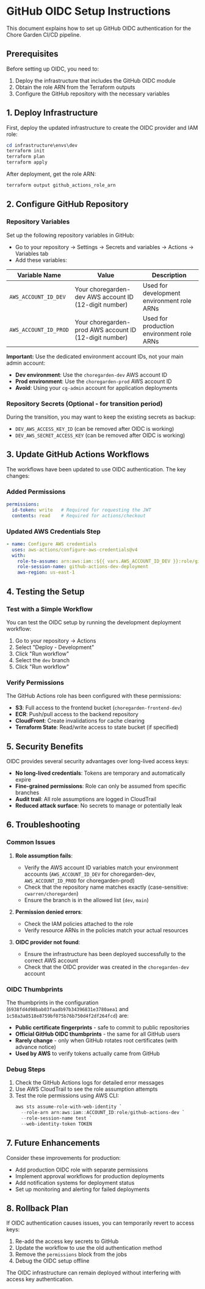 # GitHub OIDC Setup Instructions

This document explains how to set up GitHub OIDC authentication for the Chore Garden CI/CD pipeline.

## Prerequisites

Before setting up OIDC, you need to:

1. Deploy the infrastructure that includes the GitHub OIDC module
2. Obtain the role ARN from the Terraform outputs
3. Configure the GitHub repository with the necessary variables

## 1. Deploy Infrastructure

First, deploy the updated infrastructure to create the OIDC provider and IAM role:

```powershell
cd infrastructure\envs\dev
terraform init
terraform plan
terraform apply
```

After deployment, get the role ARN:

```powershell
terraform output github_actions_role_arn
```

## 2. Configure GitHub Repository

### Repository Variables

Set up the following repository variables in GitHub:
- Go to your repository → Settings → Secrets and variables → Actions → Variables tab
- Add these variables:

| Variable Name | Value | Description |
|---------------|-------|-------------|
| `AWS_ACCOUNT_ID_DEV` | Your choregarden-dev AWS account ID (12-digit number) | Used for development environment role ARNs |
| `AWS_ACCOUNT_ID_PROD` | Your choregarden-prod AWS account ID (12-digit number) | Used for production environment role ARNs |

**Important:** Use the dedicated environment account IDs, not your main admin account:
- **Dev environment**: Use the `choregarden-dev` AWS account ID
- **Prod environment**: Use the `choregarden-prod` AWS account ID  
- **Avoid**: Using your `cg-admin` account for application deployments

### Repository Secrets (Optional - for transition period)

During the transition, you may want to keep the existing secrets as backup:
- `DEV_AWS_ACCESS_KEY_ID` (can be removed after OIDC is working)
- `DEV_AWS_SECRET_ACCESS_KEY` (can be removed after OIDC is working)

## 3. Update GitHub Actions Workflows

The workflows have been updated to use OIDC authentication. The key changes:

### Added Permissions
```yaml
permissions:
  id-token: write   # Required for requesting the JWT
  contents: read    # Required for actions/checkout
```

### Updated AWS Credentials Step
```yaml
- name: Configure AWS credentials
  uses: aws-actions/configure-aws-credentials@v4
  with:
    role-to-assume: arn:aws:iam::${{ vars.AWS_ACCOUNT_ID_DEV }}:role/github-actions-dev
    role-session-name: github-actions-dev-deployment
    aws-region: us-east-1
```

## 4. Testing the Setup

### Test with a Simple Workflow

You can test the OIDC setup by running the development deployment workflow:

1. Go to your repository → Actions
2. Select "Deploy - Development" 
3. Click "Run workflow"
4. Select the `dev` branch
5. Click "Run workflow"

### Verify Permissions

The GitHub Actions role has been configured with these permissions:
- **S3**: Full access to the frontend bucket (`choregarden-frontend-dev`)
- **ECR**: Push/pull access to the backend repository
- **CloudFront**: Create invalidations for cache clearing
- **Terraform State**: Read/write access to state bucket (if specified)

## 5. Security Benefits

OIDC provides several security advantages over long-lived access keys:

- **No long-lived credentials**: Tokens are temporary and automatically expire
- **Fine-grained permissions**: Role can only be assumed from specific branches
- **Audit trail**: All role assumptions are logged in CloudTrail
- **Reduced attack surface**: No secrets to manage or potentially leak

## 6. Troubleshooting

### Common Issues

1. **Role assumption fails**: 
   - Verify the AWS account ID variables match your environment accounts (`AWS_ACCOUNT_ID_DEV` for choregarden-dev, `AWS_ACCOUNT_ID_PROD` for choregarden-prod)
   - Check that the repository name matches exactly (case-sensitive: `cwarren/choregarden`)
   - Ensure the branch is in the allowed list (`dev`, `main`)

2. **Permission denied errors**:
   - Check the IAM policies attached to the role
   - Verify resource ARNs in the policies match your actual resources

3. **OIDC provider not found**:
   - Ensure the infrastructure has been deployed successfully to the correct AWS account
   - Check that the OIDC provider was created in the `choregarden-dev` account

### OIDC Thumbprints

The thumbprints in the configuration (`6938fd4d98bab03faadb97b34396831e3780aea1` and `1c58a3a8518e8759bf075b76b750d4f2df264fcd`) are:
- **Public certificate fingerprints** - safe to commit to public repositories
- **Official GitHub OIDC thumbprints** - the same for all GitHub users
- **Rarely change** - only when GitHub rotates root certificates (with advance notice)
- **Used by AWS** to verify tokens actually came from GitHub

### Debug Steps

1. Check the GitHub Actions logs for detailed error messages
2. Use AWS CloudTrail to see the role assumption attempts
3. Test the role permissions using AWS CLI:
   ```powershell
   aws sts assume-role-with-web-identity `
     --role-arn arn:aws:iam::ACCOUNT_ID:role/github-actions-dev `
     --role-session-name test `
     --web-identity-token TOKEN
   ```

## 7. Future Enhancements

Consider these improvements for production:

- Add production OIDC role with separate permissions
- Implement approval workflows for production deployments
- Add notification systems for deployment status
- Set up monitoring and alerting for failed deployments

## 8. Rollback Plan

If OIDC authentication causes issues, you can temporarily revert to access keys:

1. Re-add the access key secrets to GitHub
2. Update the workflow to use the old authentication method
3. Remove the `permissions` block from the jobs
4. Debug the OIDC setup offline

The OIDC infrastructure can remain deployed without interfering with access key authentication.
